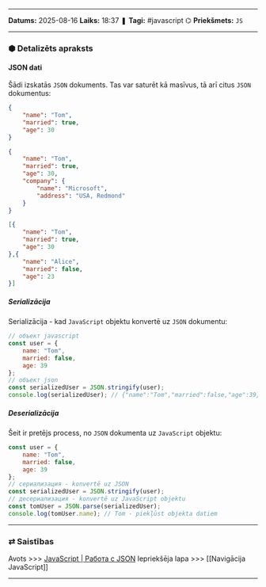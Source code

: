 ___

**Datums:** 2025-08-16
**Laiks:** 18:37
❚ **Tagi:** #javascript 
⌬ **Priekšmets:**  `JS`

---
### ⬢ Detalizēts apraksts
#### JSON dati

Šādi izskatās `JSON` dokuments. Tas var saturēt kā masīvus, tā arī citus `JSON` dokumentus:

```json
{
    "name": "Tom",
    "married": true,
    "age": 30
}
```

```json
{
    "name": "Tom",
    "married": true,
    "age": 30,
    "company": {
        "name": "Microsoft",
        "address": "USA, Redmond"
    }
}
```

```json
[{
    "name": "Tom",
    "married": true,
    "age": 30
},{
    "name": "Alice",
    "married": false,
    "age": 23
}]
```

##### Serializācija

Serializācija - kad `JavaScript` objektu konvertē uz `JSON` dokumentu:

```js
// объект javascript
const user = {
    name: "Tom",
    married: false,
    age: 39
};
// объект json
const serializedUser = JSON.stringify(user);
console.log(serializedUser); // {"name":"Tom","married":false,"age":39}
```

##### Deserializācija

Šeit ir pretējs process, no `JSON` dokumenta uz `JavaScript` objektu:

```js
const user = {
    name: "Tom",
    married: false,
    age: 39
};
// сериализация - konvertē uz JSON
const serializedUser = JSON.stringify(user);
// десериализация - konvertē uz JavaScript objektu
const tomUser = JSON.parse(serializedUser);
console.log(tomUser.name); // Tom - piekļūst objekta datiem
```

---
### ⇄ Saistības

Avots >>> [JavaScript \| Работа с JSON](https://metanit.com/web/javascript/11.1.php)
Iepriekšēja lapa >>> [[Navigācija JavaScript]]

---